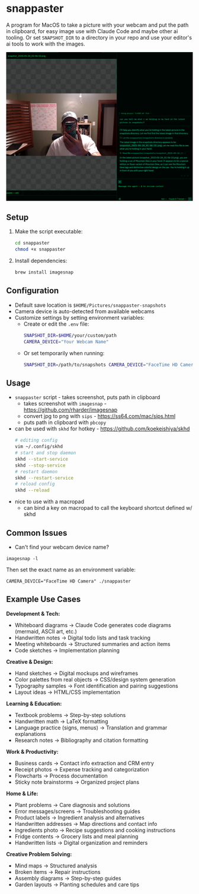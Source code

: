 # snappaster

A program for MacOS to take a picture with your webcam and put the path in clipboard,
for easy image use with Claude Code and maybe other ai tooling. Or set `SNAPSHOT_DIR`
to a directory in your repo and use your editor's ai tools to work with the images.

![Demo](screens/screen1.png)

## Setup

1. Make the script executable:
   ```sh
   cd snappaster
   chmod +x snappaster
   ```

2. Install dependencies:
   ```sh
   brew install imagesnap
   ```

## Configuration

* Default save location is `$HOME/Pictures/snappaster-snapshots`
* Camera device is auto-detected from available webcams
* Customize settings by setting environment variables:
  * Create or edit the `.env` file:
    ```sh
    SNAPSHOT_DIR=$HOME/your/custom/path
    CAMERA_DEVICE="Your Webcam Name"
    ```
  * Or set temporarily when running:
    ```sh
    SNAPSHOT_DIR=/path/to/snapshots CAMERA_DEVICE="FaceTime HD Camera" ./snappaster
    ```

## Usage

* `snappaster` script - takes screenshot, puts path in clipboard
  * takes screenshot with `imagesnap` - https://github.com/rharder/imagesnap
  * convert jpg to png with `sips` - https://ss64.com/mac/sips.html
  * puts path in clipboard with `pbcopy`
* can be used with `skhd` for hotkey - https://github.com/koekeishiya/skhd
  ```sh
  # editing config
  vim ~/.config/skhd
  # start and stop daemon
  skhd --start-service
  skhd --stop-service
  # restart daemon
  skhd --restart-service
  # reload config
  skhd --reload
  ```
* nice to use with a macropad
  * can bind a key on macropad to call the keyboard shortcut defined w/ skhd

## Common Issues

- Can't find your webcam device name?
```shell
imagesnap -l
```
Then set the exact name as an environment variable:
```shell
CAMERA_DEVICE="FaceTime HD Camera" ./snappaster
```

## Example Use Cases

**Development & Tech:**
- Whiteboard diagrams → Claude Code generates code diagrams (mermaid, ASCII art, etc.)
- Handwritten notes → Digital todo lists and task tracking
- Meeting whiteboards → Structured summaries and action items
- Code sketches → Implementation planning

**Creative & Design:**
- Hand sketches → Digital mockups and wireframes
- Color palettes from real objects → CSS/design system generation
- Typography samples → Font identification and pairing suggestions
- Layout ideas → HTML/CSS implementation

**Learning & Education:**
- Textbook problems → Step-by-step solutions
- Handwritten math → LaTeX formatting
- Language practice (signs, menus) → Translation and grammar explanations
- Research notes → Bibliography and citation formatting

**Work & Productivity:**
- Business cards → Contact info extraction and CRM entry
- Receipt photos → Expense tracking and categorization
- Flowcharts → Process documentation
- Sticky note brainstorms → Organized project plans

**Home & Life:**
- Plant problems → Care diagnosis and solutions
- Error messages/screens → Troubleshooting guides
- Product labels → Ingredient analysis and alternatives
- Handwritten addresses → Map directions and contact info
- Ingredients photo → Recipe suggestions and cooking instructions
- Fridge contents → Grocery lists and meal planning
- Handwritten lists → Digital organization and reminders

**Creative Problem Solving:**
- Mind maps → Structured analysis
- Broken items → Repair instructions
- Assembly diagrams → Step-by-step guides
- Garden layouts → Planting schedules and care tips
